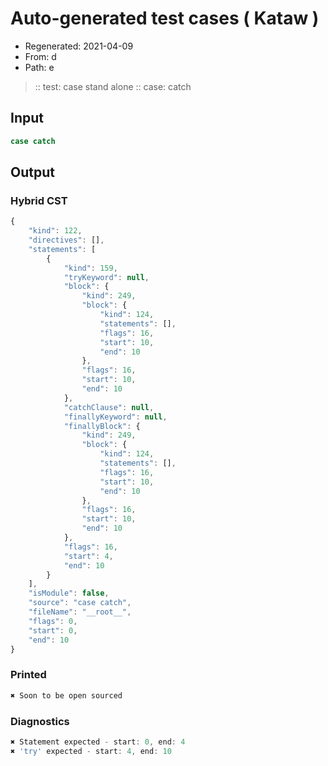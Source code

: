 # Auto-generated test cases ( Kataw )
- Regenerated: 2021-04-09
- From: d
- Path: e
> :: test: case stand alone
> :: case: catch
## Input

`````js
case catch
`````

## Output

### Hybrid CST

```javascript
{
    "kind": 122,
    "directives": [],
    "statements": [
        {
            "kind": 159,
            "tryKeyword": null,
            "block": {
                "kind": 249,
                "block": {
                    "kind": 124,
                    "statements": [],
                    "flags": 16,
                    "start": 10,
                    "end": 10
                },
                "flags": 16,
                "start": 10,
                "end": 10
            },
            "catchClause": null,
            "finallyKeyword": null,
            "finallyBlock": {
                "kind": 249,
                "block": {
                    "kind": 124,
                    "statements": [],
                    "flags": 16,
                    "start": 10,
                    "end": 10
                },
                "flags": 16,
                "start": 10,
                "end": 10
            },
            "flags": 16,
            "start": 4,
            "end": 10
        }
    ],
    "isModule": false,
    "source": "case catch",
    "fileName": "__root__",
    "flags": 0,
    "start": 0,
    "end": 10
}
```

### Printed

```javascript
✖ Soon to be open sourced
```

### Diagnostics

```javascript
✖ Statement expected - start: 0, end: 4
✖ 'try' expected - start: 4, end: 10

```

